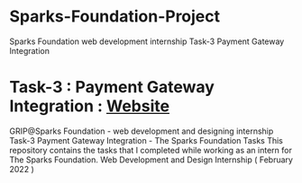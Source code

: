 # Sparks-Foundation-Project
Sparks Foundation web development internship Task-3 Payment Gateway Integration<br>
# Task-3 : Payment Gateway Integration : <a target="_blank" href="https://kyashhh.github.io/Payment-integration/">Website</a>
GRIP@Sparks Foundation - web development and designing internship 
Task-3 Payment Gateway Integration - The Sparks Foundation Tasks
This repository contains the tasks that I completed while working as an intern for The Sparks Foundation.
Web Development and Design Internship
( February 2022 )
